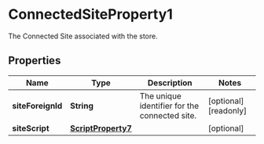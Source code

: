 

# ConnectedSiteProperty1

The Connected Site associated with the store.

## Properties

| Name | Type | Description | Notes |
|------------ | ------------- | ------------- | -------------|
|**siteForeignId** | **String** | The unique identifier for the connected site. |  [optional] [readonly] |
|**siteScript** | [**ScriptProperty7**](ScriptProperty7.md) |  |  [optional] |



